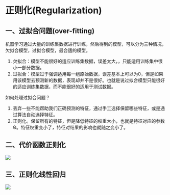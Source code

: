 # 正则化(Regularization)
## 一、过拟合问题(over-fitting)
机器学习通过大量的训练集数据进行训练，然后得到的模型，可以分为三种情况，欠拟合模型，过拟合模型，最合适的模型。

1. 欠拟合：模型不能很好的适应训练集数据，误差太大，，只能适用训练集中很小一部分数据。
2. 过拟合：模型过于强调适用每一组原始数据，误差基本上可以为0，但是如果用该模型去预测新的数据，表现却并不是很好。也就是说过拟合模型只能很好的适应训练集数据，而不能很好的适用于测试数据。

如何处理过拟合问题？

1. 丢弃一些不能帮助我们正确预测的特征，通过手工选择保留哪些特征，或是通过算法自动选择特征。
2. 正则化。保留所有的特征，但是降低特征的权重大小，也就是特征对应的参数Θ。特征权重变小了，特征对结果的影响也就随之变小了。
## 二、代价函数正则化
![](https://github.com/daacheng/pythonForMachineLearning/blob/master/pic/regular1.png?raw=true)

## 三、正则化线性回归
![](https://github.com/daacheng/pythonForMachineLearning/blob/master/pic/regular2.png?raw=true)

